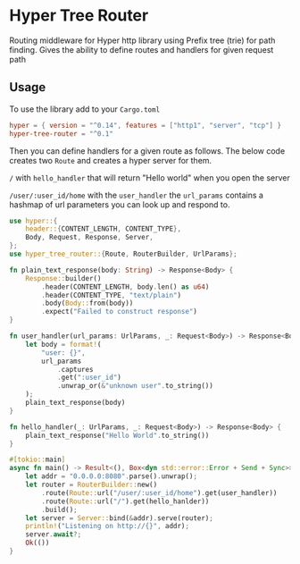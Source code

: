 # Hyper Tree Router

Routing middleware for Hyper http library using Prefix tree (trie) for path
finding. Gives the ability to define routes and handlers for given request path

## Usage

To use the library add to your `Cargo.toml`

```toml
hyper = { version = "^0.14", features = ["http1", "server", "tcp"] }
hyper-tree-router = "^0.1"
```

Then you can define handlers for a given route as follows. The below code
creates two `Route` and creates a hyper server for them.

`/` with `hello_handler` that will return "Hello world" when you open the server

`/user/:user_id/home` with the `user_handler` the `url_params` contains a
hashmap of url parameters you can look up and respond to.

```rust
use hyper::{
    header::{CONTENT_LENGTH, CONTENT_TYPE},
    Body, Request, Response, Server,
};
use hyper_tree_router::{Route, RouterBuilder, UrlParams};

fn plain_text_response(body: String) -> Response<Body> {
    Response::builder()
        .header(CONTENT_LENGTH, body.len() as u64)
        .header(CONTENT_TYPE, "text/plain")
        .body(Body::from(body))
        .expect("Failed to construct response")
}

fn user_handler(url_params: UrlParams, _: Request<Body>) -> Response<Body> {
    let body = format!(
        "user: {}",
        url_params
            .captures
            .get(":user_id")
            .unwrap_or(&"unknown user".to_string())
    );
    plain_text_response(body)
}

fn hello_handler(_: UrlParams, _: Request<Body>) -> Response<Body> {
    plain_text_response("Hello World".to_string())
}

#[tokio::main]
async fn main() -> Result<(), Box<dyn std::error::Error + Send + Sync>> {
    let addr = "0.0.0.0:8080".parse().unwrap();
    let router = RouterBuilder::new()
        .route(Route::url("/user/:user_id/home").get(user_handler))
        .route(Route::url("/").get(hello_hanlder))
        .build();
    let server = Server::bind(&addr).serve(router);
    println!("Listening on http://{}", addr);
    server.await?;
    Ok(())
}
```

